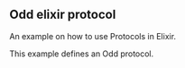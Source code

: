 ## Odd elixir protocol

An example on how to use Protocols in Elixir.

This example defines an Odd protocol.



